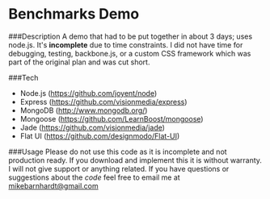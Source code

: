 Benchmarks Demo
===============

###Description
A demo that had to be put together in about 3 days; uses node.js. It's __incomplete__ due to time constraints. I did not have time for debugging, testing, backbone.js, or a custom CSS framework which was part of the original plan and was cut short.

###Tech
* Node.js (https://github.com/joyent/node)
* Express (https://github.com/visionmedia/express)
* MongoDB (http://www.mongodb.org/)
* Mongoose (https://github.com/LearnBoost/mongoose)
* Jade (https://github.com/visionmedia/jade)
* Flat UI (https://github.com/designmodo/Flat-UI)

###Usage
Please do not use this code as it is incomplete and not production ready. If you download and implement this it is without warranty. I will not give support or anything related. If you have questions or suggestions about the _code_ feel free to email me at mikebarnhardt@gmail.com
